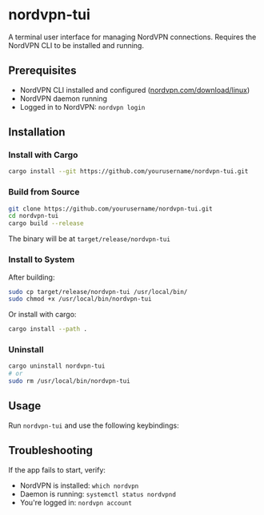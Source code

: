 # nordvpn-tui

A terminal user interface for managing NordVPN connections. Requires the NordVPN CLI to be installed and running.

## Prerequisites

- NordVPN CLI installed and configured ([nordvpn.com/download/linux](https://nordvpn.com/download/linux/))
- NordVPN daemon running
- Logged in to NordVPN: `nordvpn login`

## Installation

### Install with Cargo

```bash
cargo install --git https://github.com/yourusername/nordvpn-tui.git
```

### Build from Source

```bash
git clone https://github.com/yourusername/nordvpn-tui.git
cd nordvpn-tui
cargo build --release
```

The binary will be at `target/release/nordvpn-tui`

### Install to System

After building:

```bash
sudo cp target/release/nordvpn-tui /usr/local/bin/
sudo chmod +x /usr/local/bin/nordvpn-tui
```

Or install with cargo:

```bash
cargo install --path .
```

### Uninstall

```bash
cargo uninstall nordvpn-tui
# or
sudo rm /usr/local/bin/nordvpn-tui
```

## Usage

Run `nordvpn-tui` and use the following keybindings:

## Troubleshooting

If the app fails to start, verify:
- NordVPN is installed: `which nordvpn`
- Daemon is running: `systemctl status nordvpnd`
- You're logged in: `nordvpn account`
